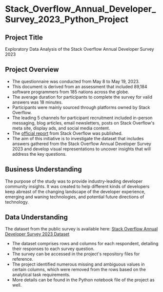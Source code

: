 # Stack_Overflow_Annual_Developer_Survey_2023_Python_Project

## Project Title
Exploratory Data Analysis of the Stack Overflow Annual Developer Survey 2023

## Project Overview
- The questionnaire was conducted from May 8 to May 19, 2023.
- This document is derived from an assessment that included 89,184 software programmers from 185 nations across the globe.
- The average duration for participants to complete the survey for valid answers was 18 minutes.
- Participants were mainly sourced through platforms owned by Stack Overflow.
- The leading 5 channels for participant recruitment included in-person messaging, blog articles, email newsletters, posts on Stack Overflow's meta site, display ads, and social media content.
- The [official report](https://survey.stackoverflow.co/2023/) from Stack Overflow was published.
- The aim of this initiative is to investigate the dataset that includes answers gathered from the Stack Overflow Annual Developer Survey 2023 and develop visual representations to uncover insights that will address the key questions.

## Business Understanding
The purpose of the study was to provide industry-leading developer community insights. It was created to help different kinds of developers keep abreast of the changing landscape of the developer experience, emerging and waning technologies, and potential future directions of technology.

## Data Understanding
The dataset from the public survey is available here: [Stack Overflow Annual Developer Survey 2023 Dataset](https://cdn.stackoverflow.co/files/jo7n4k8s/production/49915bfd46d0902c3564fd9a06b509d08a20488c.zip/stack-overflow-developer-survey-2023.zip)
  - The dataset comprises rows and columns for each respondent, detailing their responses to each survey question.
  - The survey can be accessed in the project's repository files for reference.
  - The project identified numerous missing and ambiguous values in certain columns, which were removed from the rows based on the analytical task requirements.
  - More details can be found in the Python notebook file of the project as well.

